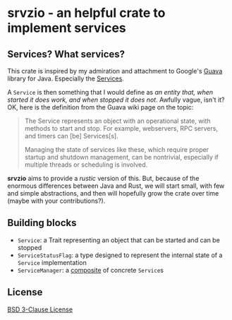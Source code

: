 # srvzio - an helpful crate to implement services

## Services? What services?

This crate is inspired by my admiration and attachment to Google's [Guava](https://github.com/google/guava) library
for Java. Especially the [Services](https://github.com/google/guava/wiki/ServiceExplained).

A `Service` is then something that I would define as
_an entity that, when started it does work, and when stopped it does not_. Awfully vague, isn't it? OK, here is the
definition from the Guava wiki page on the topic:

<blockquote>
The Service represents an object with an operational state, with methods to start and stop.
For example, webservers, RPC servers, and timers can [be] Services[s].

Managing the state of services like these, which require proper startup and shutdown management, can be nontrivial,
especially if multiple threads or scheduling is involved.
</blockquote>

**srvzio** aims to provide a _rustic_ version of this. But, because of the enormous differences between Java and Rust,
we will start small, with few and simple abstractions, and then will hopefully grow the crate over time (maybe with
your contributions?).

## Building blocks

* `Service`: a Trait representing an object that can be started and can be stopped
* `ServiceStatusFlag`: a type designed to represent the internal state of a `Service` implementation
* `ServiceManager`: a [composite](https://en.wikipedia.org/wiki/Composite_pattern) of concrete `Service`s

## License

[BSD 3-Clause License](./LICENSE) 

